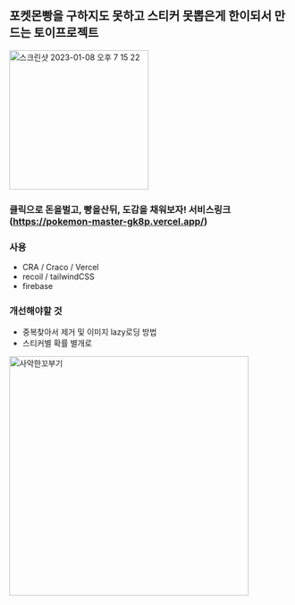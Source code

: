 ## 포켓몬빵을 구하지도 못하고 스티커 못뽑은게 한이되서 만드는 토이프로젝트
<img width="249" alt="스크린샷 2023-01-08 오후 7 15 22" src="https://user-images.githubusercontent.com/81791674/211190663-63c0e619-0a00-45e2-b6dd-66ec01da0e23.png">

### 클릭으로 돈을벌고, 빵을산뒤, 도감을 채워보자! 서비스링크(https://pokemon-master-gk8p.vercel.app/)

### 사용
- CRA / Craco / Vercel
- recoil / tailwindCSS
- firebase

### 개선해야할 것
- 중복찾아서 제거 및 이미지 lazy로딩 방법
- 스티커별 확률 별개로

<img width="428" alt="사악한꼬부기" src="https://user-images.githubusercontent.com/81791674/211190831-49aa48bd-5f6c-457b-80ef-c81e2835b87d.png">
